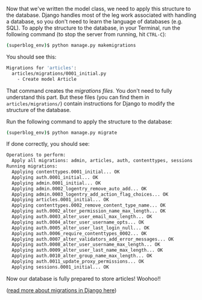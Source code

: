 Now that we've written the model class, we need to apply this structure to the database. Django handles most of the leg work associated with handling a database, so you don't need to learn the language of databases (e.g. SQL). To apply the structure to the database, in your Terminal, run the following command (to stop the server from running, hit `CTRL-C`):

```bash
(superblog_env)$ python manage.py makemigrations
```
You should see this:
```bash
Migrations for 'articles':
  articles/migrations/0001_initial.py
    - Create model Article
```
That command creates the *migrations files*. You don't need to fully understand this part. But these files (you can find them in `articles/migrations/`) contain instructions for Django to modify the structure of the database.

Run the following command to apply the structure to the database:
```bash
(superblog_env)$ python manage.py migrate
```
If done correctly, you should see:
```bash
Operations to perform:
  Apply all migrations: admin, articles, auth, contenttypes, sessions
Running migrations:
  Applying contenttypes.0001_initial... OK
  Applying auth.0001_initial... OK
  Applying admin.0001_initial... OK
  Applying admin.0002_logentry_remove_auto_add... OK
  Applying admin.0003_logentry_add_action_flag_choices... OK
  Applying articles.0001_initial... OK
  Applying contenttypes.0002_remove_content_type_name... OK
  Applying auth.0002_alter_permission_name_max_length... OK
  Applying auth.0003_alter_user_email_max_length... OK
  Applying auth.0004_alter_user_username_opts... OK
  Applying auth.0005_alter_user_last_login_null... OK
  Applying auth.0006_require_contenttypes_0002... OK
  Applying auth.0007_alter_validators_add_error_messages... OK
  Applying auth.0008_alter_user_username_max_length... OK
  Applying auth.0009_alter_user_last_name_max_length... OK
  Applying auth.0010_alter_group_name_max_length... OK
  Applying auth.0011_update_proxy_permissions... OK
  Applying sessions.0001_initial... OK
```
Now our database is fully prepared to store articles! Woohoo!!

([read more about migrations in Django here](https://docs.djangoproject.com/en/2.2/topics/migrations/))